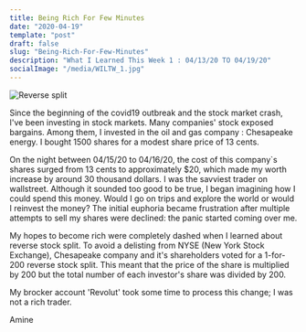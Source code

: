 ```yaml
---
title: Being Rich For Few Minutes
date: "2020-04-19"
template: "post"
draft: false
slug: "Being-Rich-For-Few-Minutes"
description: "What I Learned This Week 1 : 04/13/20 TO 04/19/20"
socialImage: "/media/WILTW_1.jpg"
---
```


![Reverse split](/media/WILTW_1.jpg)

Since the beginning of the covid19 outbreak and the stock market crash, I've been investing in stock markets.
Many companies' stock exposed bargains. Among them, I invested in the oil and gas company : Chesapeake energy.
I bought 1500 shares for a modest share price of 13 cents.

On the night between 04/15/20 to 04/16/20, the cost of this company`s shares surged from 13 cents to approximately $20, which made my worth increase by around 30 thousand dollars. I was the savviest trader on wallstreet. 
Although it sounded too good to be true, I began imagining how I could spend this money. Would I go on trips and explore the world or would I reinvest the money?
The initial euphoria became frustration after multiple attempts to sell my shares were declined: the panic started coming over me.

My hopes to become rich were completely dashed when I learned about reverse stock split. To avoid a delisting from NYSE (New York Stock Exchange), Chesapeake company and it's shareholders voted for a 1-for-200 reverse stock split.
This meant that the price of the share is multiplied by 200 but the total number of each investor's share was divided by 200.

My brocker account 'Revolut' took some time to process this change; I was not a rich trader.

Amine 

